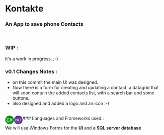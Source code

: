 # Kontakte
### An App to save phone Contacts 
<br/>

### WIP :
it's a work in progress.  ;-)

### v0.1 Changes Notes :
- on this commit the main UI was designed. <br/> 
- Now there is a form for creating and updating a contact, a datagrid that will soon contain the added contacts list, with a search bar and some buttons. <br/> 
- also designed and added a logo and an icon :-)
<br/>
### Languages and Frameworks used :
<img align="left"  alt="CSHARP" width="28px" src="https://raw.githubusercontent.com/github/explore/80688e429a7d4ef2fca1e82350fe8e3517d3494d/topics/csharp/csharp.png" /> 
<img align="left"  alt="DOTNET" width="28px" src="https://raw.githubusercontent.com/github/explore/93d8a67084f94b2a444e510199a6e7622e5b09a3/topics/dotnet/dotnet.png" /> <br/>

We will use Windows Forms for the **UI** and a **SQL server database**
